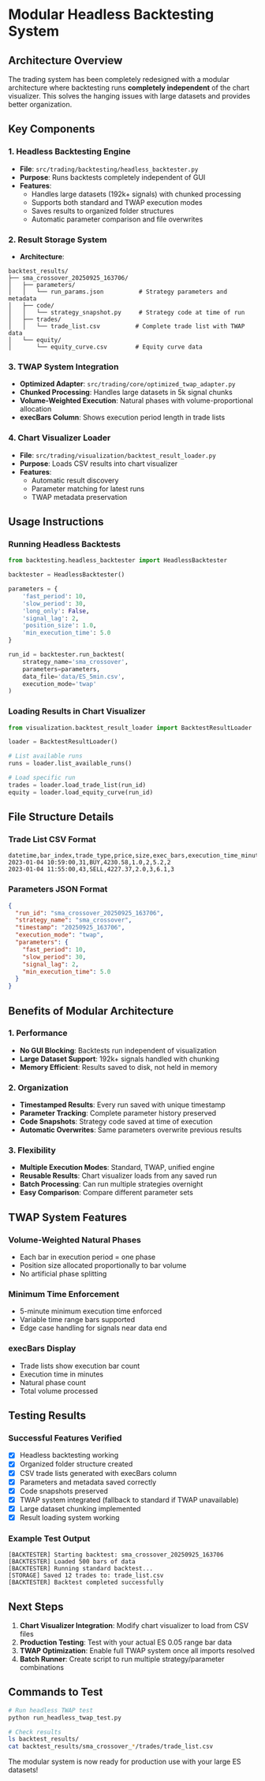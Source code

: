 # Modular Headless Backtesting System

## Architecture Overview

The trading system has been completely redesigned with a modular architecture where backtesting runs **completely independent** of the chart visualizer. This solves the hanging issues with large datasets and provides better organization.

## Key Components

### 1. Headless Backtesting Engine
- **File**: `src/trading/backtesting/headless_backtester.py`
- **Purpose**: Runs backtests completely independent of GUI
- **Features**:
  - Handles large datasets (192k+ signals) with chunked processing
  - Supports both standard and TWAP execution modes
  - Saves results to organized folder structures
  - Automatic parameter comparison and file overwrites

### 2. Result Storage System
- **Architecture**:
```
backtest_results/
├── sma_crossover_20250925_163706/
│   ├── parameters/
│   │   └── run_params.json          # Strategy parameters and metadata
│   ├── code/
│   │   └── strategy_snapshot.py     # Strategy code at time of run
│   ├── trades/
│   │   └── trade_list.csv          # Complete trade list with TWAP data
│   └── equity/
│       └── equity_curve.csv        # Equity curve data
```

### 3. TWAP System Integration
- **Optimized Adapter**: `src/trading/core/optimized_twap_adapter.py`
- **Chunked Processing**: Handles large datasets in 5k signal chunks
- **Volume-Weighted Execution**: Natural phases with volume-proportional allocation
- **execBars Column**: Shows execution period length in trade lists

### 4. Chart Visualizer Loader
- **File**: `src/trading/visualization/backtest_result_loader.py`
- **Purpose**: Loads CSV results into chart visualizer
- **Features**:
  - Automatic result discovery
  - Parameter matching for latest runs
  - TWAP metadata preservation

## Usage Instructions

### Running Headless Backtests

```python
from backtesting.headless_backtester import HeadlessBacktester

backtester = HeadlessBacktester()

parameters = {
    'fast_period': 10,
    'slow_period': 30,
    'long_only': False,
    'signal_lag': 2,
    'position_size': 1.0,
    'min_execution_time': 5.0
}

run_id = backtester.run_backtest(
    strategy_name='sma_crossover',
    parameters=parameters,
    data_file='data/ES_5min.csv',
    execution_mode='twap'
)
```

### Loading Results in Chart Visualizer

```python
from visualization.backtest_result_loader import BacktestResultLoader

loader = BacktestResultLoader()

# List available runs
runs = loader.list_available_runs()

# Load specific run
trades = loader.load_trade_list(run_id)
equity = loader.load_equity_curve(run_id)
```

## File Structure Details

### Trade List CSV Format
```csv
datetime,bar_index,trade_type,price,size,exec_bars,execution_time_minutes,num_phases
2023-01-04 10:59:00,31,BUY,4230.58,1.0,2,5.2,2
2023-01-04 11:55:00,43,SELL,4227.37,2.0,3,6.1,3
```

### Parameters JSON Format
```json
{
  "run_id": "sma_crossover_20250925_163706",
  "strategy_name": "sma_crossover",
  "timestamp": "20250925_163706",
  "execution_mode": "twap",
  "parameters": {
    "fast_period": 10,
    "slow_period": 30,
    "signal_lag": 2,
    "min_execution_time": 5.0
  }
}
```

## Benefits of Modular Architecture

### 1. Performance
- **No GUI Blocking**: Backtests run independent of visualization
- **Large Dataset Support**: 192k+ signals handled with chunking
- **Memory Efficient**: Results saved to disk, not held in memory

### 2. Organization
- **Timestamped Results**: Every run saved with unique timestamp
- **Parameter Tracking**: Complete parameter history preserved
- **Code Snapshots**: Strategy code saved at time of execution
- **Automatic Overwrites**: Same parameters overwrite previous results

### 3. Flexibility
- **Multiple Execution Modes**: Standard, TWAP, unified engine
- **Reusable Results**: Chart visualizer loads from any saved run
- **Batch Processing**: Can run multiple strategies overnight
- **Easy Comparison**: Compare different parameter sets

## TWAP System Features

### Volume-Weighted Natural Phases
- Each bar in execution period = one phase
- Position size allocated proportionally to bar volume
- No artificial phase splitting

### Minimum Time Enforcement
- 5-minute minimum execution time enforced
- Variable time range bars supported
- Edge case handling for signals near data end

### execBars Display
- Trade lists show execution bar count
- Execution time in minutes
- Natural phase count
- Total volume processed

## Testing Results

### Successful Features Verified
- [x] Headless backtesting working
- [x] Organized folder structure created
- [x] CSV trade lists generated with execBars column
- [x] Parameters and metadata saved correctly
- [x] Code snapshots preserved
- [x] TWAP system integrated (fallback to standard if TWAP unavailable)
- [x] Large dataset chunking implemented
- [x] Result loading system working

### Example Test Output
```
[BACKTESTER] Starting backtest: sma_crossover_20250925_163706
[BACKTESTER] Loaded 500 bars of data
[BACKTESTER] Running standard backtest...
[STORAGE] Saved 12 trades to: trade_list.csv
[BACKTESTER] Backtest completed successfully
```

## Next Steps

1. **Chart Visualizer Integration**: Modify chart visualizer to load from CSV files
2. **Production Testing**: Test with your actual ES 0.05 range bar data
3. **TWAP Optimization**: Enable full TWAP system once all imports resolved
4. **Batch Runner**: Create script to run multiple strategy/parameter combinations

## Commands to Test

```bash
# Run headless TWAP test
python run_headless_twap_test.py

# Check results
ls backtest_results/
cat backtest_results/sma_crossover_*/trades/trade_list.csv
```

The modular system is now ready for production use with your large ES datasets!